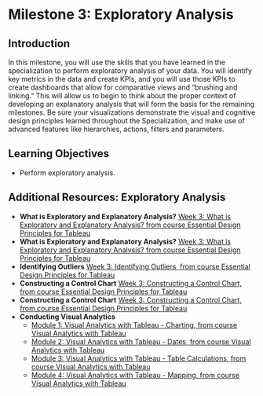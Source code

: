 # Milestone 3: Exploratory Analysis

## Introduction
In this milestone, you will use the skills that you have learned in the specialization to perform exploratory analysis of your data. You will identify key metrics in the data and create KPIs, and you will use those KPIs to create dashboards that allow for comparative views and “brushing and linking.” This will allow us to begin to think about the proper context of developing an explanatory analysis that will form the basis for the remaining milestones. Be sure your visualizations demonstrate the visual and cognitive design principles learned throughout the Specialization, and make use of advanced features like hierarchies, actions, filters and parameters.

## Learning Objectives
* Perform exploratory analysis.

## Additional Resources: Exploratory Analysis

* **What is Exploratory and Explanatory Analysis?** [Week 3: What is Exploratory and Explanatory Analysis? from course Essential Design Principles for Tableau](https://www.coursera.org/learn/dataviz-design/lecture/QeFi3/what-is-exploratory-and-explanatory-analysis)
* **What is Exploratory and Explanatory Analysis?** [Week 3: What is Exploratory and Explanatory Analysis? from course Essential Design Principles for Tableau](https://www.coursera.org/learn/dataviz-design/lecture/QeFi3/what-is-exploratory-and-explanatory-analysis)
* **Identifying Outliers** [Week 3: Identifying Outliers, from course Essential Design Principles for Tableau](https://www.coursera.org/learn/dataviz-design/lecture/8j3Yi/identifying-outliers   )
* **Constructing a Control Chart** [Week 3: Constructing a Control Chart, from course Essential Design Principles for Tableau](https://www.coursera.org/learn/dataviz-design/lecture/PKXJ5/constructing-a-control-chart)
* **Constructing a Control Chart** [Week 3: Constructing a Control Chart, from course Essential Design Principles for Tableau](https://www.coursera.org/learn/dataviz-design/lecture/PKXJ5/constructing-a-control-chart)
* **Conducting Visual Analytics**
  * [Module 1: Visual Analytics with Tableau - Charting, from course Visual Analytics with Tableau](https://www.coursera.org/learn/dataviz-visual-analytics/home/week/1)
  * [Module 2: Visual Analytics with Tableau - Dates, from course Visual Analytics with Tableau](https://www.coursera.org/learn/dataviz-visual-analytics/home/week/2)
  * [Module 3: Visual Analytics with Tableau - Table Calculations, from course Visual Analytics with Tableau](https://www.coursera.org/learn/dataviz-visual-analytics/home/week/3)
  * [Module 4: Visual Analytics with Tableau - Mapping, from course Visual Analytics with Tableau](https://www.coursera.org/learn/dataviz-visual-analytics/home/week/4)
